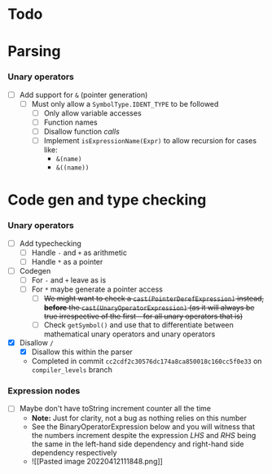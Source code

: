 Todo
====

# Parsing

### Unary operators

- [ ] Add support for `&` (pointer generation)
	- [ ] Must only allow a `SymbolType.IDENT_TYPE` to be followed
		- [ ] Only allow variable accesses
		- [ ] Function names
		- [ ] Disallow function _calls_
		- [ ] Implement `isExpressionName(Expr)` to allow recursion for cases like:
			- `&(name)`
			- `&((name))`



# Code gen and type checking


### Unary operators

- [ ] Add typechecking
	- [ ] Handle `-` and `+` as arithmetic
	- [ ] Handle `*` as a pointer
- [ ] Codegen
	- [ ] For `-` and `+` leave as is
	- [ ] For `*` maybe generate a pointer access
		- [ ] ~~We might want to check a `cast(PointerDerefExpression)` instead, **before** the `cast(UnaryOperatorExpression)` (as it will always be true irrespective of the first - for all unary operators that is)~~
		- [ ] Check `getSymbol()` and use that to differentiate between mathematical unary operators and unary operators
- [x] Disallow `/`
	- [x] Disallow this within the parser
	- Completed in commit `cc2cdf2c30576dc174a8ca850018c160cc5f0e33` on `compiler_levels` branch

### Expression nodes

- [ ] Maybe don't have toString increment counter all the time
	- **Note:** Just for clarity, not a bug as nothing relies on this number
	- See the BinaryOperatorExpression below and you will witness that the numbers increment despite the expression *LHS* and *RHS* being the same in the left-hand side dependency and right-hand side dependency respectively
	- ![[Pasted image 20220412111848.png]]